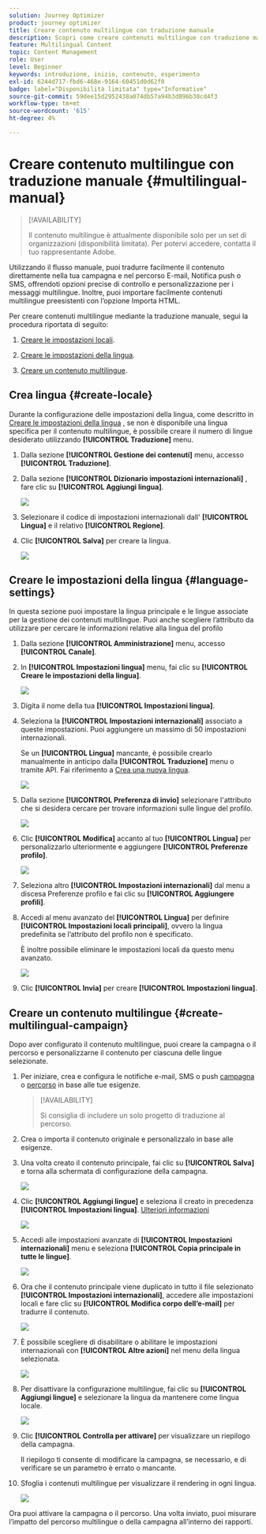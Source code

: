 ```yaml
---
solution: Journey Optimizer
product: journey optimizer
title: Creare contenuto multilingue con traduzione manuale
description: Scopri come creare contenuti multilingue con traduzione manuale in Journey Optimizer
feature: Multilingual Content
topic: Content Management
role: User
level: Beginner
keywords: introduzione, inizio, contenuto, esperimento
exl-id: 6244d717-fbd6-468e-9164-60451d0d62f0
badge: label="Disponibilità limitata" type="Informative"
source-git-commit: 59dee15d2952438a074db57a94b3d896b38cd4f3
workflow-type: tm+mt
source-wordcount: '615'
ht-degree: 4%

---
```


# Creare contenuto multilingue con traduzione manuale {#multilingual-manual}

>[!AVAILABILITY]
>
>Il contenuto multilingue è attualmente disponibile solo per un set di organizzazioni (disponibilità limitata). Per potervi accedere, contatta il tuo rappresentante Adobe.

Utilizzando il flusso manuale, puoi tradurre facilmente il contenuto direttamente nella tua campagna e nel percorso E-mail, Notifica push o SMS, offrendoti opzioni precise di controllo e personalizzazione per i messaggi multilingue. Inoltre, puoi importare facilmente contenuti multilingue preesistenti con l’opzione Importa HTML.

Per creare contenuti multilingue mediante la traduzione manuale, segui la procedura riportata di seguito:

1. [Creare le impostazioni locali](#create-locale).

1. [Creare le impostazioni della lingua](#create-language-settings).

1. [Creare un contenuto multilingue](#create-a-multilingual-campaign).

## Crea lingua {#create-locale}

Durante la configurazione delle impostazioni della lingua, come descritto in [Creare le impostazioni della lingua](#language-settings) , se non è disponibile una lingua specifica per il contenuto multilingue, è possibile creare il numero di lingue desiderato utilizzando **[!UICONTROL Traduzione]** menu.

1. Dalla sezione **[!UICONTROL Gestione dei contenuti]** menu, accesso **[!UICONTROL Traduzione]**.

1. Dalla sezione **[!UICONTROL Dizionario impostazioni internazionali]** , fare clic su **[!UICONTROL Aggiungi lingua]**.

   ![](assets/locale_1.png)

1. Selezionare il codice di impostazioni internazionali dall&#39; **[!UICONTROL Lingua]** e il relativo **[!UICONTROL Regione]**.

1. Clic **[!UICONTROL Salva]** per creare la lingua.

   ![](assets/locale_2.png)

## Creare le impostazioni della lingua {#language-settings}

In questa sezione puoi impostare la lingua principale e le lingue associate per la gestione dei contenuti multilingue. Puoi anche scegliere l’attributo da utilizzare per cercare le informazioni relative alla lingua del profilo

1. Dalla sezione **[!UICONTROL Amministrazione]** menu, accesso **[!UICONTROL Canale]**.

1. In **[!UICONTROL Impostazioni lingua]** menu, fai clic su **[!UICONTROL Creare le impostazioni della lingua]**.

   ![](assets/multilingual-settings-1.png)

1. Digita il nome della tua **[!UICONTROL Impostazioni lingua]**.

1. Seleziona la **[!UICONTROL Impostazioni internazionali]** associato a queste impostazioni. Puoi aggiungere un massimo di 50 impostazioni internazionali.

   Se un **[!UICONTROL Lingua]** mancante, è possibile crearlo manualmente in anticipo dalla **[!UICONTROL Traduzione]** menu o tramite API. Fai riferimento a [Crea una nuova lingua](#create-locale).

   ![](assets/multilingual-settings-2.png)

1. Dalla sezione **[!UICONTROL Preferenza di invio]** selezionare l&#39;attributo che si desidera cercare per trovare informazioni sulle lingue del profilo.

   ![](assets/multilingual-settings-3.png)

1. Clic **[!UICONTROL Modifica]** accanto al tuo **[!UICONTROL Lingua]** per personalizzarlo ulteriormente e aggiungere **[!UICONTROL Preferenze profilo]**.

   ![](assets/multilingual-settings-4.png)

1. Seleziona altro **[!UICONTROL Impostazioni internazionali]** dal menu a discesa Preferenze profilo e fai clic su **[!UICONTROL Aggiungere profili]**.

1. Accedi al menu avanzato del **[!UICONTROL Lingua]** per definire **[!UICONTROL Impostazioni locali principali]**, ovvero la lingua predefinita se l’attributo del profilo non è specificato.

   È inoltre possibile eliminare le impostazioni locali da questo menu avanzato.

   ![](assets/multilingual-settings-5.png)

1. Clic **[!UICONTROL Invia]** per creare **[!UICONTROL Impostazioni lingua]**.

<!--
1. Access the **[!UICONTROL Channel surfaces]** menu and create a new channel surface or select an existing one.


1. In the **[!UICONTROL Header parameters]** section, select the **[!UICONTROL Enable multilingual]** option.

1. Select your **[!UICONTROL Locales dictionary]** and add as many as needed.
-->

## Creare un contenuto multilingue {#create-multilingual-campaign}

Dopo aver configurato il contenuto multilingue, puoi creare la campagna o il percorso e personalizzarne il contenuto per ciascuna delle lingue selezionate.

1. Per iniziare, crea e configura le notifiche e-mail, SMS o push [campagna](../campaigns/create-campaign.md) o [percorso](../building-journeys/journeys-message.md) in base alle tue esigenze.

   >[!AVAILABILITY]
   >
   >Si consiglia di includere un solo progetto di traduzione al percorso.

1. Crea o importa il contenuto originale e personalizzalo in base alle esigenze.

1. Una volta creato il contenuto principale, fai clic su **[!UICONTROL Salva]** e torna alla schermata di configurazione della campagna.

   ![](assets/multilingual-campaign-2.png)

1. Clic **[!UICONTROL Aggiungi lingue]** e seleziona il creato in precedenza **[!UICONTROL Impostazioni lingua]**. [Ulteriori informazioni](#create-language-settings)

   ![](assets/multilingual-campaign-3.png)

1. Accedi alle impostazioni avanzate di **[!UICONTROL Impostazioni internazionali]** menu e seleziona **[!UICONTROL Copia principale in tutte le lingue]**.

   ![](assets/multilingual-campaign-4.png)

1. Ora che il contenuto principale viene duplicato in tutto il file selezionato  **[!UICONTROL Impostazioni internazionali]**, accedere alle impostazioni locali e fare clic su **[!UICONTROL Modifica corpo dell’e-mail]** per tradurre il contenuto.

   ![](assets/multilingual-campaign-5.png)

1. È possibile scegliere di disabilitare o abilitare le impostazioni internazionali con **[!UICONTROL Altre azioni]** nel menu della lingua selezionata.

   ![](assets/multilingual-campaign-6.png)

1. Per disattivare la configurazione multilingue, fai clic su **[!UICONTROL Aggiungi lingue]** e selezionare la lingua da mantenere come lingua locale.

   ![](assets/multilingual-campaign-7.png)

1. Clic **[!UICONTROL Controlla per attivare]** per visualizzare un riepilogo della campagna.

   Il riepilogo ti consente di modificare la campagna, se necessario, e di verificare se un parametro è errato o mancante.

1. Sfoglia i contenuti multilingue per visualizzare il rendering in ogni lingua.

   ![](assets/multilingual-campaign-8.png)

Ora puoi attivare la campagna o il percorso. Una volta inviato, puoi misurare l’impatto del percorso multilingue o della campagna all’interno dei rapporti.

<!--
# Create a multilingual journey {#create-multilingual-journey}

1. Create your journey with a Delivery and personalize your content as needed.
1. From your delivery action, click Edit content.
1. Click Add languages.

-->
